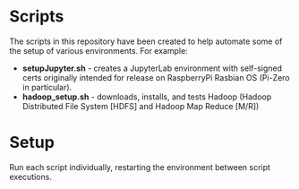# Scripts
The scripts in this repository have been created to help automate some of the setup of various environments.  For example:
* __setupJupyter.sh__ - creates a JupyterLab environment with self-signed certs originally intended for release on RaspberryPi Rasbian OS (Pi-Zero in particular).
* __hadoop_setup.sh__ - downloads, installs, and tests Hadoop (Hadoop Distributed File System [HDFS] and Hadoop Map Reduce [M/R])

# Setup
Run each script individually, restarting the environment between script executions.
